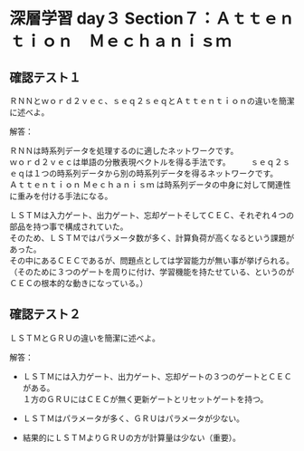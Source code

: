 # 深層学習 day３ Section７：Ａｔｔｅｎｔｉｏｎ　Ｍｅｃｈａｎｉｓｍ

## 確認テスト１

ＲＮＮとｗｏｒｄ２ｖｅｃ、ｓｅｑ２ｓｅｑとＡｔｔｅｎｔｉｏｎの違いを簡潔に述べよ。

解答：

ＲＮＮは時系列データを処理するのに適したネットワークです。  
ｗｏｒｄ２ｖｅｃは単語の分散表現ベクトルを得る手法です。  　　
ｓｅｑ２ｓｅｑは１つの時系列データから別の時系列データを得るネットワークです。  
Ａｔｔｅｎｔｉｏｎ Ｍｅｃｈａｎｉｓｍ は時系列データの中身に対して関連性に重みを付ける手法になる。


ＬＳＴＭは入力ゲート、出力ゲート、忘却ゲートそしてＣＥＣ、それぞれ４つの部品を持つ事で構成されていた。  
そのため、ＬＳＴＭではパラメータ数が多く、計算負荷が高くなるという課題があった。  
その中にあるＣＥＣであるが、問題点としては学習能力が無い事が挙げられる。（そのために３つのゲートを周りに付け、学習機能を持たせている、というのがＣＥＣの根本的な動きになっている。）  

   

## 確認テスト２

ＬＳＴＭとＧＲＵの違いを簡潔に述べよ。

解答：

- ＬＳＴＭには入力ゲート、出力ゲート、忘却ゲートの３つのゲートとＣＥＣがある。  
１方のＧＲＵにはＣＥＣが無く更新ゲートとリセットゲートを持つ。

- ＬＳＴＭはパラメータが多く、ＧＲＵはパラメータが少ない。

- 結果的にＬＳＴＭよりＧＲＵの方が計算量は少ない（重要）。


